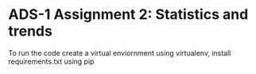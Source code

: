 # ADS-1 Assignment 2: Statistics and trends

To run the code create a virtual enviornment using virtualenv, install requirements.txt using pip
